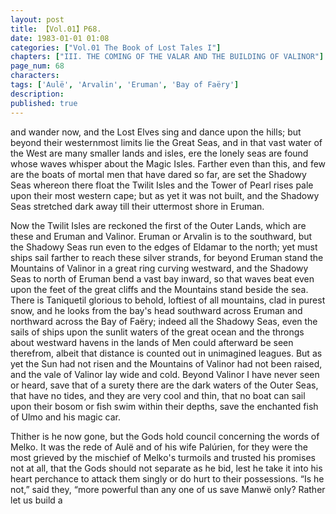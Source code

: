 ```yaml
---
layout: post
title: 【Vol.01】P68.
date: 1983-01-01 01:08
categories: ["Vol.01 The Book of Lost Tales I"]
chapters: ["III. THE COMING OF THE VALAR AND THE BUILDING OF VALINOR"]
page_num: 68
characters: 
tags: ['Aulë', 'Arvalin', 'Eruman', 'Bay of Faëry']
description: 
published: true
---
```


<p style="text-indent: 0;">
and wander now, and the Lost Elves sing and dance upon the hills; but beyond their westernmost limits lie the Great Seas, and in that vast water of the West are many smaller lands and isles, ere the lonely seas are found whose waves whisper about the Magic Isles. Farther even than this, and few are the boats of mortal men that have dared so far, are set the Shadowy Seas whereon there float the Twilit Isles and the Tower of Pearl rises pale upon their most western cape; but as yet it was not built, and the Shadowy Seas stretched dark away till their uttermost shore in Eruman.
</p>

Now the Twilit Isles are reckoned the first of the Outer Lands, which are these and Eruman and Valinor. Eruman or Arvalin is to the southward, but the Shadowy Seas run even to the edges of Eldamar to the north; yet must ships sail farther to reach these silver strands, for beyond Eruman stand the Mountains of Valinor in a great ring curving westward, and the Shadowy Seas to north of Eruman bend a vast bay inward, so that waves beat even upon the feet of the great cliffs and the Mountains stand beside the sea. There is Taniquetil glorious to behold, loftiest of all mountains, clad in purest snow, and he looks from the bay's head southward across Eruman and northward across the Bay of Faëry; indeed all the Shadowy Seas, even the sails of ships upon the sunlit waters of the great ocean and the throngs about westward havens in the lands of Men could afterward be seen therefrom, albeit that distance is counted out in unimagined leagues. But as yet the Sun had not risen and the Mountains of Valinor had not been raised, and the vale of Valinor lay wide and cold. Beyond Valinor I have never seen or heard, save that of a surety there are the dark waters of the Outer Seas, that have no tides, and they are very cool and thin, that no boat can sail upon their bosom or fish swim within their depths, save the enchanted fish of Ulmo and his magic car.

Thither is he now gone, but the Gods hold council concerning the words of Melko. It was the rede of Aulë and of his wife Palúrien, for they were the most grieved by the mischief of Melko's turmoils and trusted his promises not at all, that the Gods should not separate as he bid, lest he take it into his heart perchance to attack them singly or do hurt to their possessions. “Is he not,” said they, “more powerful than any one of us save Manwë only? Rather let us build a

